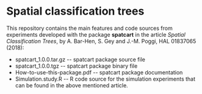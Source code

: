 # Spatial classification trees

This repository contains the main features and code sources from experiments developed with the package **spatcart** in the article *Spatial Classification Trees*, by A. Bar-Hen, S. Gey and J.-M. Poggi, HAL 01837065 (2018):

* spatcart_1.0.0.tar.gz -- spatcart package source file
* spatcart_1.0.0.tgz -- spatcart package binary file
* How-to-use-this-package.pdf -- spatcart package documentation
* Simulation.study.R -- R code source for the simulation experiments that can be found in the above mentioned article.

